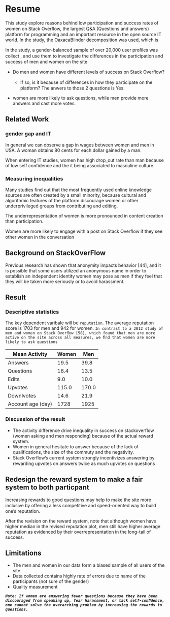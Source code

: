 # Resume

This study explore reasons behind low participation and success rates of women on Stack Overﬂow, the largest Q&A (Questions and answers) platform for programming and an important resource in the open source IT world.
In the study, the OaxacaBlinder decomposition was used, which is 


In the study, a gender-balanced sample of over 20,000 user proﬁles was collect  , and use them to investigate the diﬀerences in the participation and success of men and women on the site

- Do men and women have diﬀerent levels of success on Stack Overﬂow?
  *  If so, is it because of diﬀerences in how they participate on the platform? The anwers to those 2 questions is Yes.
  
- women are more likely to ask questions, while men provide more answers and cast more votes.


## Related Work

### gender gap and IT
 In general we can observe a gap in wages between women and men in USA. A woman obtains 80 cents for each dollar gained by a man.

When entering IT studies, women has high drop_out rate than man because of low self confidence and the it being associated to masculine culture.

### Measuring inequalities

Many studies find out that the most frequently used online knowledge sources are often created by a small minority, because cultural and algorithmic features of the platform discourage women or other underprivileged groups from contributing and editing. 

The underrepresentation of women is more pronounced in content creation than participation.

Women are more likely to engage with a post on Stack Overﬂow if they see other women in the conversation 

## Background on StackOverFlow

Previous research has shown that anonymity impacts behavior [44], and it is possible that some users utilized an anonymous name in order to establish an independent identity women may pose as men if they feel that they will be taken more seriously or to avoid harassment.


## Result

### Descriptive statistics

The key dependent varibale will be `reputation`. The average reputation score is 1703 for men and 942 for women.
`In contrast to a 2012 study of men and women on Stack Overﬂow [58], which found that men are more active on the site across all measures, we ﬁnd that women are more likely to ask questions`

| Mean Activity| Women | Men |
--------------|-------|-----|
| Answers | 19.5 | 39.8 |
| Questions | 16.4 | 13.5 |
| Edits | 9.0 | 10.0 |
| Upvotes | 115.0 | 170.0 |
| Downlvotes | 14.6 | 21.9 |
| Account age (day) | 1728 | 1925 |

### Discussion of the result

- The activity difference drive inequality in success on stackoverflow (women asking and men responding) because of the actual reward system.
- Women in general hesitate to answer because of the lack of qualifications,  the size of the commuty and the negativity.
- Stack Overﬂow’s current system strongly incentivizes answering by rewarding upvotes on answers twice as much upvotes on questions

## Redesign the reward system to make a fair system to both particpant

Increasing rewards to good questions may help to make the site more inclusive by oﬀering a less competitive and speed-oriented way to build one’s reputation.

After the revision on the reward system, note that although women have higher median in the revised reputation plot, men still have higher average reputation as evidenced by their overrepresentation in the long-tail of success.


## Limitations

- The men and women in our data form a biased sample of all users of the site
- Data collected contains highly rate of errors due to name of the participants (not sure of the gender)
- Quality measurement 

***`Note: If women are answering fewer questions because they have been discouraged from speaking up, fear harassment, or lack self-conﬁdence, one cannot solve the overarching problem by increasing the rewards to questions.`***
